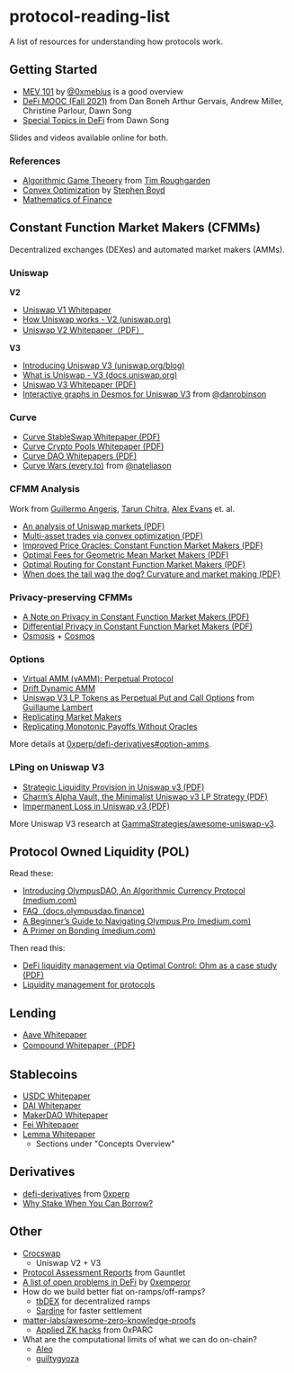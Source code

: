 # protocol-reading-list

A list of resources for understanding how protocols work.

## Getting Started

- [MEV 101](https://github.com/0xmebius/mev/blob/main/MEV101.pdf) by [@0xmebius](https://twitter.com/0xmebius) is a good overview
- [DeFi MOOC (Fall 2021)](https://defi-learning.org/) from Dan Boneh Arthur Gervais, Andrew Miller, Christine Parlour, Dawn Song
- [Special Topics in DeFi](https://berkeley-defi.github.io/f21) from Dawn Song

Slides and videos available online for both.

### References

- [Algorithmic Game Theoery](http://timroughgarden.org/f10/f10.html) from [Tim Roughgarden](http://theory.stanford.edu/~tim/)
- [Convex Optimization](https://web.stanford.edu/class/ee364a/) by [Stephen Boyd](https://web.stanford.edu/~boyd/)
- [Mathematics of Finance](https://www.google.com/books/edition/Mathematics_of_Finance/K2SsDwAAQBAJ?hl=en)

## Constant Function Market Makers (CFMMs)

Decentralized exchanges (DEXes) and automated market makers (AMMs).

### Uniswap

**V2**

- [Uniswap V1 Whitepaper](https://hackmd.io/@HaydenAdams/HJ9jLsfTz)
- [How Uniswap works - V2 (uniswap.org)](https://docs.uniswap.org/protocol/V2/concepts/protocol-overview/how-uniswap-works)
- [Uniswap V2 Whitepaper（PDF）](https://uniswap.org/whitepaper.pdf)

**V3**

- [Introducing Uniswap V3 (uniswap.org/blog)](https://uniswap.org/blog/uniswap-v3)
- [What is Uniswap - V3 (docs.uniswap.org)](https://docs.uniswap.org/protocol/introduction)
- [Uniswap V3 Whitepaper (PDF)](https://uniswap.org/whitepaper-v3.pdf)
- [Interactive graphs in Desmos for Uniswap V3](https://twitter.com/danrobinson/status/1430299243550593024?lang=en) from [@danrobinson](https://twitter.com/danrobinson)

### Curve

- [Curve StableSwap Whitepaper (PDF)](https://curve.fi/files/stableswap-paper.pdf)
- [Curve Crypto Pools Whitepaper (PDF)](https://curve.fi/files/crypto-pools-paper.pdf)
- [Curve DAO Whitepapers (PDF)](https://curve.fi/files/CurveDAO.pdf)
- [Curve Wars (every.to)](https://every.to/almanack/curve-wars) from [@nateliason](https://twitter.com/nateliason)

### CFMM Analysis

Work from [Guillermo Angeris](https://twitter.com/GuilleAngeris), [Tarun Chitra](https://twitter.com/tarunchitra), [Alex Evans](https://twitter.com/alexhevans) et. al.

- [An analysis of Uniswap markets (PDF)](https://arxiv.org/pdf/1911.03380.pdf)
- [Multi-asset trades via convex optimization (PDF)](https://arxiv.org/pdf/2107.12484.pdf)
- [Improved Price Oracles: Constant Function Market Makers (PDF)](https://arxiv.org/abs/2003.10001)
- [Optimal Fees for Geometric Mean Market Makers (PDF)](https://web.stanford.edu/~guillean/papers/g3m-optimal-fee.pdf)
- [Optimal Routing for Constant Function Market Makers (PDF)](https://web.stanford.edu/~guillean/papers/cfmm-routing.pdf)
- [When does the tail wag the dog? Curvature and market making (PDF)](https://arxiv.org/pdf/2012.08040.pdf)

### Privacy-preserving CFMMs

- [A Note on Privacy in Constant Function Market Makers (PDF)](https://arxiv.org/pdf/2103.01193.pdf)
- [Differential Privacy in Constant Function Market
  Makers (PDF)](https://eprint.iacr.org/2021/1101.pdf)
- [Osmosis](https://app.osmosis.zone/?from=ATOM&to=OSMO) + [Cosmos](https://v1.cosmos.network/resources/whitepaper)

### Options

- [Virtual AMM (vAMM): Perpetual Protocol](https://blog.perp.fi/a-deep-dive-into-our-virtual-amm-vamm-40345c522eeb)
- [Drift Dynamic AMM](https://docs.drift.trade/drift-dynamic-amm)
- [Uniswap V3 LP Tokens as Perpetual Put and Call Options](https://lambert-guillaume.medium.com/uniswap-v3-lp-tokens-as-perpetual-put-and-call-options-5b66219db827) from [Guillaume Lambert](https://lambertlab.io/)
- [Replicating Market Makers](https://arxiv.org/abs/2103.14769)
- [Replicating Monotonic Payoffs Without Oracles](https://arxiv.org/pdf/2111.13740.pdf)

More details at [0xperp/defi-derivatives#option-amms](https://github.com/0xperp/defi-derivatives#option-amms).

### LPing on Uniswap V3

- [Strategic Liquidity Provision in Uniswap v3 (PDF)](https://arxiv.org/pdf/2106.12033.pdf)
- [Charm’s Alpha Vault, the Minimalist Uniswap v3 LP Strategy (PDF)](https://medium.com/blockchain-development-notes/charms-alpha-vault-the-minimalist-uniswap-v3-lp-strategy-23a059c924b)
- [Impermanent Loss in Uniswap v3 (PDF)](https://arxiv.org/pdf/2111.09192.pdf)

More Uniswap V3 research at [GammaStrategies/awesome-uniswap-v3](https://github.com/GammaStrategies/awesome-uniswap-v3#research).

## Protocol Owned Liquidity (POL)

Read these:

- [Introducing OlympusDAO, An Algorithmic Currency Protocol (medium.com)](https://olympusdao.medium.com/introducing-olympusdao-a-true-digital-currency-protocol-648c00c572d2)
- [FAQ（docs.olympusdao.finance)](https://docs.olympusdao.finance/main/basics/basics)
- [A Beginner’s Guide to Navigating Olympus Pro (medium.com)](https://olympusdao.medium.com/a-beginners-guide-to-navigating-olympus-pro-5b1a9b710075)
- [A Primer on Bonding (medium.com)](https://olympusdao.medium.com/a-primer-on-oly-bonds-9763f125c124)

Then read this:

- [DeFi liquidity management via Optimal Control:
  Ohm as a case study (PDF)](https://people.eecs.berkeley.edu/~ksk/files/Ohm_Liquidity_Management.pdf)
- [Liquidity management for protocols](https://kydo.substack.com/p/palm-protocol-owned-active-liquidity)

## Lending

- [Aave Whitepaper](https://github.com/aave/aave-protocol/blob/master/docs/Aave_Protocol_Whitepaper_v1_0.pdf)
- [Compound Whitepaper（PDF)](https://compound.finance/documents/Compound.Whitepaper.pdf)

## Stablecoins

- [USDC Whitepaper](https://f.hubspotusercontent30.net/hubfs/9304636/PDF/centre-whitepaper.pdf)
- [DAI Whitepaper](https://makerdao.com/whitepaper/Dai-Whitepaper-Dec17-en.pdf)
- [MakerDAO Whitepaper](https://makerdao.com/en/whitepaper/#abstract)
- [Fei Whitepaper](https://fei.money/static/media/whitepaper.7d5e2986.pdf)
- [Lemma Whitepaper](https://docs.lemma.finance/concepts-overview/perpetual-contracts)
  - Sections under "Concepts Overview"

## Derivatives

- [defi-derivatives](https://github.com/0xperp/defi-derivatives) from [0xperp](https://github.com/0xperp/defi-derivatives)
- [Why Stake When You Can Borrow?](https://arxiv.org/abs/2006.11156)

## Other

- [Crocswap](https://www.crocswap.com/whitepaper)
  - Uniswap V2 + V3
- [Protocol Assessment Reports](https://gauntlet.network/research/) from Gauntlet
- [A list of open problems in DeFi](https://mirror.xyz/0xemperor.eth/0guEj0CYt5V8J5AKur2_UNKyOhONr1QJaG4NGDF0YoQ) by [0xemperor](https://twitter.com/0x_emperor)
- How do we build better fiat on-ramps/off-ramps?
  - [tbDEX](https://github.com/TBD54566975/tbdex-whitepaper) for decentralized ramps
  - [Sardine](https://www.sardine.ai/) for faster settlement
- [matter-labs/awesome-zero-knowledge-proofs](https://github.com/matter-labs/awesome-zero-knowledge-proofs)
  - [Applied ZK hacks](https://0xparc.org/blog) from 0xPARC
- What are the computational limits of what we can do on-chain?
  - [Aleo](https://www.aleo.org/blog)
  - [guiltygyoza](https://github.com/guiltygyoza?tab=repositories)
